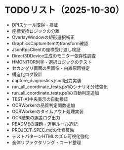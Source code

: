 # TODOリスト（2025-10-30）

- DPIスケール取得・検証
- 座標変換ロジックの分離
- OverlayWindowの矩形選択補正
- GraphicsCaptureItemのtransform確認
- JsonRpcClientの座標受け渡し検証
- Direct3DDevice生成のモニター依存性調査
- HMONITOR列挙・選択ロジックのテスト
- セカンダリ画面の黒画像・白線原因特定
- 構造化ログ設計
- capture_diagnostics.jsonl出力実装
- run_all_coordinate_tests.ps1のシナリオ分岐強化
- run_all_coordinate_tests.ps1の自動判定追加
- TEST-A1中央表示の自動検証
- OCRWorkerの品質判定関数追加
- OCRWorkerのタイムアウト処理実装
- OCR結果の誤差ログ出力
- READMEの課題・運用ルール追記
- PROJECT_SPEC.mdの仕様反映
- テストパターンHTMLのズレ可視化強化
- 全体リファクタリング・コード整理
